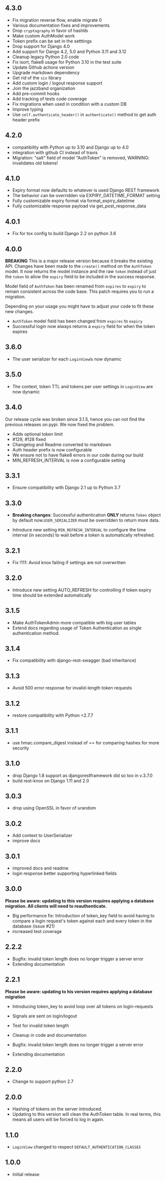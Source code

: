 ## 4.3.0
- Fix migration reverse flow, enable migrate 0
- Various documentation fixes and improvements
- Drop `cryptography` in favor of hashlib
- Make custom AuthModel work
- Token prefix can be set in the setttings
- Drop support for Django 4.0
- Add support for Dango 4.2, 5.0 and Python 3.11 and 3.12
- Cleanup legacy Python 2.0 code
- Fix isort, flake8 usage for Python 3.10 in the test suite
- Update Github actions version
- Upgrade markdown dependency
- Get rid of the `six` library
- Add custom login / logout response support
- Join the jazzband organization
- Add pre-commit hooks
- Add tracking of tests code coverage
- Fix migrations when used in condition with a custom DB
- Improve typing
- Use `self.authenticate_header()` in `authenticate()` method to get auth header prefix

## 4.2.0
- compatibility with Python up to 3.10 and Django up to 4.0
- integration with github CI instead of travis
- Migration: "salt" field of model "AuthToken" is removed, WARNING: invalidates old tokens!

## 4.1.0

- Expiry format now defaults to whatever is used Django REST framework
- The behavior can be overridden via EXPIRY_DATETIME_FORMAT setting
- Fully customizable expiry format via format_expiry_datetime
- Fully customizable response payload via get_post_response_data


## 4.0.1

- Fix for tox config to build Django 2.2 on python 3.6

## 4.0.0

**BREAKING** This is a major release version because it
breaks the existing API.
Changes have been made to the `create()` method on the `AuthToken` model. 
It now returns the model instance and the raw `token` instead
of just the `token` to allow the `expiry` field to be included in the
success response.

Model field of `AuthToken` has been renamed from `expires` to `expiry`
to remain consistent across the code base. This patch requires you
to run a migration.

Depending on your usage you might have to adjust your code
to fit these new changes.

- `AuthToken` model field has been changed from `expires` to `expiry`
- Successful login now always returns a `expiry` field for when the token expires

## 3.6.0

- The user serializer for each `LoginView`is now dynamic

## 3.5.0

- The context, token TTL and tokens per user settings in `LoginView` are now dynamic

## 3.4.0
Our release cycle was broken since 3.1.5, hence you can not find the previous releases on pypi. We now fixed the problem.

- Adds optional token limit
- \#129, \#128 fixed
- Changelog and Readme converted to markdown
- Auth header prefix is now configurable
- We ensure not to have flake8 errors in our code during our build
- MIN_REFRESH_INTERVAL is now a configurable setting

## 3.3.1
- Ensure compatibility with Django 2.1 up to Python 3.7

## 3.3.0

-   **Breaking changes**: Successful authentication **ONLY** returns
    `Token` object by default
    now.`USER_SERIALIZER` must be overridden to return more
    data.
    
-   Introduce new setting `MIN_REFRESH_INTERVAL` to configure the time
    interval (in seconds) to wait before a token is automatically refreshed.

## 3.2.1
- Fix !111: Avoid knox failing if settings are not overwritten

## 3.2.0
- Introduce new setting AUTO_REFRESH for controlling if token expiry time should be extended automatically

## 3.1.5
- Make AuthTokenAdmin more compatible with big user tables
- Extend docs regarding usage of Token Authentication as single authentication method.

## 3.1.4
- Fix compatibility with django-rest-swagger (bad inheritance)

## 3.1.3
- Avoid 500 error response for invalid-length token requests

## 3.1.2
- restore compatibility with Python <2.7.7

## 3.1.1
- use hmac.compare_digest instead of == for comparing hashes for more security

## 3.1.0
- drop Django 1.8 support as djangorestframework did so too in v.3.7.0
- build rest-knox on Django 1.11 and 2.0

## 3.0.3
- drop using OpenSSL in favor of urandom

## 3.0.2
- Add context to UserSerializer
- improve docs

## 3.0.1
- improved docs and readme
- login response better supporting hyperlinked fields

## 3.0.0
**Please be aware: updating to this version requires applying a database migration. All clients will need to reauthenticate.**

- Big performance fix: Introduction of token_key field to avoid having to compare a login request's token against each and every token in the database (issue #21)
- increased test coverage

## 2.2.2
- Bugfix: invalid token length does no longer trigger a server error
- Extending documentation

## 2.2.1
**Please be aware: updating to his version requires applying a database migration**

- Introducing token_key to avoid loop over all tokens on login-requests
- Signals are sent on login/logout
- Test for invalid token length
- Cleanup in code and documentation

-   Bugfix: invalid token length does no longer trigger a server error
-   Extending documentation

## 2.2.0

-   Change to support python 2.7

## 2.0.0
-   Hashing of tokens on the server introduced.
-   Updating to this version will clean the AuthToken table. In real terms, this
    means all users will be forced to log in again.

## 1.1.0
-   `LoginView` changed to respect `DEFAULT_AUTHENTICATION_CLASSES`

## 1.0.0
-   Initial release
